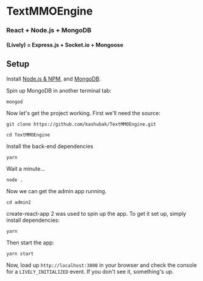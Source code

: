 # TextMMOEngine

### React + Node.js + MongoDB

#### (Lively) = Express.js + Socket.io + Mongoose

## Setup

Install [Node.js & NPM](http://nodejs.org/), and [MongoDB](https://www.mongodb.com/download-center#community).

Spin up MongoDB in another terminal tab:

`mongod`

Now let's get the project working. First we'll need the source:

`git clone https://github.com/kashubak/TextMMOEngine.git`

`cd TextMMOEngine`

Install the back-end dependencies

`yarn`

Wait a minute...

`node .`

Now we can get the admin app running.

`cd admin2`

create-react-app 2 was used to spin up the app. To get it set up, simply install dependencies:

`yarn`

Then start the app:

`yarn start`

Now, load up `http://localhost:3000` in your browser and check the console for a `LIVELY_INITIALIZED` event. If you don't see it, something's up.
